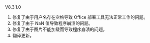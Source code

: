 V8.3.1.0

1. 修复了由于用户名存在空格导致 Office 部署工具无法正常工作的问题。
2. 修复了由于 NaN 值导致程序崩溃的问题。
3. 修复了由于图片不能加载而导致程序崩溃的问题。
4. 翻译更新。
